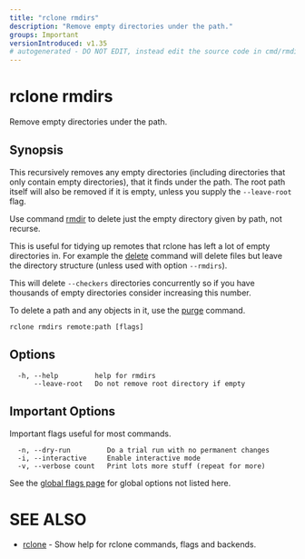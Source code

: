 ```yaml
---
title: "rclone rmdirs"
description: "Remove empty directories under the path."
groups: Important
versionIntroduced: v1.35
# autogenerated - DO NOT EDIT, instead edit the source code in cmd/rmdirs/ and as part of making a release run "make commanddocs"
---
```

# rclone rmdirs

Remove empty directories under the path.

## Synopsis


This recursively removes any empty directories (including directories
that only contain empty directories), that it finds under the path.
The root path itself will also be removed if it is empty, unless
you supply the `--leave-root` flag.

Use command [rmdir](/commands/rclone_rmdir/) to delete just the empty
directory given by path, not recurse.

This is useful for tidying up remotes that rclone has left a lot of
empty directories in. For example the [delete](/commands/rclone_delete/)
command will delete files but leave the directory structure (unless
used with option `--rmdirs`).

This will delete `--checkers` directories concurrently so
if you have thousands of empty directories consider increasing this number.

To delete a path and any objects in it, use the [purge](/commands/rclone_purge/)
command.


```
rclone rmdirs remote:path [flags]
```

## Options

```
  -h, --help         help for rmdirs
      --leave-root   Do not remove root directory if empty
```


## Important Options

Important flags useful for most commands.

```
  -n, --dry-run         Do a trial run with no permanent changes
  -i, --interactive     Enable interactive mode
  -v, --verbose count   Print lots more stuff (repeat for more)
```

See the [global flags page](/flags/) for global options not listed here.

# SEE ALSO

* [rclone](/commands/rclone/)	 - Show help for rclone commands, flags and backends.

